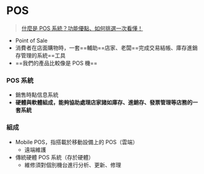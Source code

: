 # POS
> [什麼是 POS 系統？功能優點、如何挑選一次看懂！](https://blog.shopline.tw/what-is-pos/)

- Point of Sale
- 消費者在店面購物時，一套==輔助==店家、老闆==完成交易結帳、庫存進銷存管理的系統==工具
- ==我們的產品比較像是 POS 機==

### POS 系統
- 銷售時點信息系統
- **硬體與軟體組成，能夠協助處理店家諸如庫存、進銷存、發票管理等店務的一套系統**

### 組成
- Mobile POS，指搭載於移動設備上的 POS（雲端）
	- 遠端維護
- 傳統硬體 POS 系統（存於硬體）
	- 維修須對個別機台進行分析、更新、修理